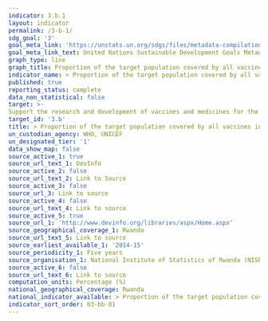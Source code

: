 ```yaml
---
indicator: 3.b.1
layout: indicator
permalink: /3-b-1/
sdg_goal: '3'
goal_meta_link: 'https://unstats.un.org/sdgs/files/metadata-compilation/Metadata-Goal-3.pdf'
goal_meta_link_text: United Nations Sustainable Development Goals Metadata (pdf 894kB)
graph_type: line
graph_title: Proportion of the target population covered by all vaccines included in their national programme
indicator_name: > Proportion of the target population covered by all vaccines included in their national programme
published: true
reporting_status: complete
data_non_statistical: false
target: >-
Support the research and development of vaccines and medicines for the communicable and non‑communicable diseases that primarily affect developing countries, provide access to affordable essential medicines and vaccines, in accordance with the Doha Declaration on the TRIPS Agreement and Public Health, which affirms the right of developing countries to use to the full the provisions in the Agreement on Trade-Related Aspects of Intellectual Property Rights regarding flexibilities to protect public health, and, in particular, provide access to medicines for all
target_id: '3.b'
title: > Proportion of the target population covered by all vaccines included in their national programme
un_custodian_agency: WHO, UNICEF
un_designated_tier: '1'
data_show_map: false
source_active_1: true
source_url_text_1: DevInfo
source_active_2: false
source_url_text_2: Link to Source
source_active_3: false
source_url_3: Link to source
source_active_4: false
source_url_text_4: Link to source
source_active_5: true
source_url_1: 'http://www.devinfo.org/libraries/aspx/Home.aspx'
source_geographical_coverage_1: Rwanda
source_url_text_5: Link to source
source_earliest_available_1: '2014-15'
source_periodicity_1: Five years
source_organisation_1: National Institute of Statistics of Rwanda (NISR)
source_active_6: false
source_url_text_6: Link to source
computation_units: Percentage (%)
national_geographical_coverage: Rwanda
national_indicator_available: > Proportion of the target population covered by all vaccines included in their national programme
indicator_sort_order: 03-bb-01
---
```

